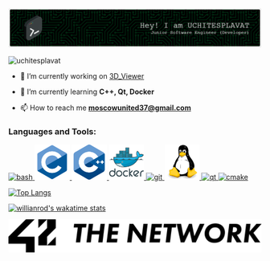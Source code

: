 ![Header](./hi.png)

<!--START_SECTION:waka-->
<!--END_SECTION:waka-->

<p align="left"> <img src="https://komarev.com/ghpvc/?username=uchitesplavat&label=Profile%20views&color=0e75b6&style=flat" alt="uchitesplavat" /> </p>

- 🔭 I’m currently working on [3D_Viewer](https://github.com/uchitesplavat/OBJ_3d_viewer)

- 🌱 I’m currently learning **C++, Qt, Docker**

- 📫 How to reach me **moscowunited37@gmail.com**

<h3 align="left">Languages and Tools:</h3>

<p align="left"> <a href="https://www.gnu.org/software/bash/" target="_blank" rel="noreferrer"> <img src="https://www.vectorlogo.zone/logos/gnu_bash/gnu_bash-icon.svg" alt="bash" width="70" height="70"/> </a> <a href="https://www.cprogramming.com/" target="_blank" rel="noreferrer"> <img src="https://raw.githubusercontent.com/devicons/devicon/master/icons/c/c-original.svg" alt="c" width="70" height="70"/> </a> <a href="https://www.w3schools.com/cpp/" target="_blank" rel="noreferrer"> <img src="https://raw.githubusercontent.com/devicons/devicon/master/icons/cplusplus/cplusplus-original.svg" alt="cplusplus" width="70" height="70"/> </a> <a href="https://www.docker.com/" target="_blank" rel="noreferrer"> <img src="https://raw.githubusercontent.com/devicons/devicon/master/icons/docker/docker-original-wordmark.svg" alt="docker" width="70" height="70"/> </a> <a href="https://git-scm.com/" target="_blank" rel="noreferrer"> <img src="https://www.vectorlogo.zone/logos/git-scm/git-scm-icon.svg" alt="git" width="70" height="70"/> </a> <a href="https://www.linux.org/" target="_blank" rel="noreferrer"> <img src="https://raw.githubusercontent.com/devicons/devicon/master/icons/linux/linux-original.svg" alt="linux" width="70" height="70"/> </a> <a href="https://www.qt.io/" target="_blank" rel="noreferrer"> <img src="https://upload.wikimedia.org/wikipedia/commons/0/0b/Qt_logo_2016.svg" alt="qt" width="70" height="70"/> </a> <a href="https://cmake.org/" target="_blank" rel="noreferrer"> <img src="https://www.vectorlogo.zone/logos/cmake/cmake-icon.svg" alt="cmake" width="70" height="70"/> </a> </p>

[![Top Langs](https://github-readme-stats.vercel.app/api/top-langs/?username=uchitesplavat&layout=compact)](https://github.com/anuraghazra/github-readme-stats)

[![willianrod's wakatime stats](https://github-readme-stats.vercel.app/api/wakatime?username=uchitesplavat)](https://github.com/anuraghazra/github-readme-stats)

![uchitesplavat](42logo.svg)

